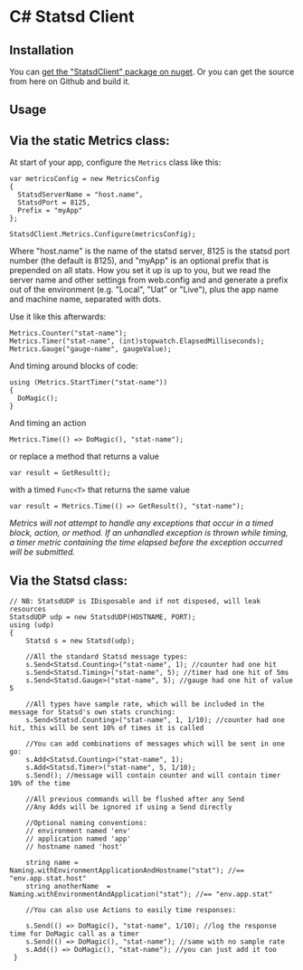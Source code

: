 C# Statsd Client
================

Installation
------------

You can [get the "StatsdClient" package on nuget](http://nuget.org/packages/StatsdClient).
Or you can get the source from here on Github and build it.

Usage
------

Via the static Metrics class:
-----------------------------

At start of your app, configure the `Metrics` class like this:

    var metricsConfig = new MetricsConfig
    {
      StatsdServerName = "host.name",
      StatsdPort = 8125,
      Prefix = "myApp"
    };
    
    StatsdClient.Metrics.Configure(metricsConfig);
		
Where "host.name" is the name of the statsd server, 8125 is the statsd port number (the default is 8125), and "myApp" is an optional prefix that is prepended on all stats. How you set it up is up to you, but we read the server name and other settings from web.config and and generate a prefix out of the environment (e.g. "Local", "Uat" or "Live"), plus the app name and machine name, separated with dots. 

Use it like this afterwards:

    Metrics.Counter("stat-name");
    Metrics.Timer("stat-name", (int)stopwatch.ElapsedMilliseconds);
    Metrics.Gauge("gauge-name", gaugeValue);
  
 And timing around blocks of code:
 
    using (Metrics.StartTimer("stat-name"))
    {
      DoMagic();
    }
	
And timing an action

    Metrics.Time(() => DoMagic(), "stat-name");

or replace a method that returns a value

    var result = GetResult();

with a timed `Func<T>` that returns the same value

    var result = Metrics.Time(() => GetResult(), "stat-name");

*Metrics will not attempt to handle any exceptions that occur in a
timed block, action, or method. If an unhandled exception is thrown while
timing, a timer metric containing the time elapsed before the exception
occurred will be submitted.*

Via the Statsd class:
---------------------

	// NB: StatsdUDP is IDisposable and if not disposed, will leak resources
	StatsdUDP udp = new StatsdUDP(HOSTNAME, PORT);
	using (udp)
	{
		Statsd s = new Statsd(udp);

		//All the standard Statsd message types:
		s.Send<Statsd.Counting>("stat-name", 1); //counter had one hit
		s.Send<Statsd.Timing>("stat-name", 5); //timer had one hit of 5ms
		s.Send<Statsd.Gauge>("stat-name", 5); //gauge had one hit of value 5
		
		//All types have sample rate, which will be included in the message for Statsd's own stats crunching:
		s.Send<Statsd.Counting>("stat-name", 1, 1/10); //counter had one hit, this will be sent 10% of times it is called

		//You can add combinations of messages which will be sent in one go:
		s.Add<Statsd.Counting>("stat-name", 1);
		s.Add<Statsd.Timer>("stat-name", 5, 1/10);
		s.Send(); //message will contain counter and will contain timer 10% of the time
		
		//All previous commands will be flushed after any Send
		//Any Adds will be ignored if using a Send directly
		
		//Optional naming conventions:
		// environment named 'env'
		// application named 'app'
		// hostname named 'host'

		string name = Naming.withEnvironmentApplicationAndHostname("stat"); //== "env.app.stat.host"
		string anotherName  = Naming.withEnvironmentAndApplication("stat"); //== "env.app.stat"

		//You can also use Actions to easily time responses:

		s.Send(() => DoMagic(), "stat-name", 1/10); //log the response time for DoMagic call as a timer
		s.Send(() => DoMagic(), "stat-name"); //same with no sample rate
		s.Add(() => DoMagic(), "stat-name"); //you can just add it too
     }
